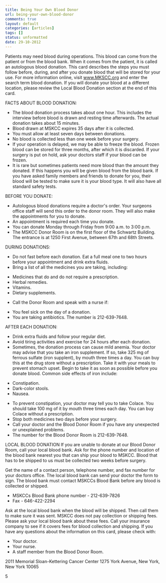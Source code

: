 ```yaml
---
title: Being Your Own Blood Donor 
url: being-your-own-blood-donor
comments: true
layout: default
categories: [articles]
tags: []
status: unformatted 
date: 29-10-2012
---
```

Patients may need blood during operations. This blood can come from the patient or from the blood bank. When it comes from the patient, it is called an autologous blood donation. This card describes the steps you must follow before, during, and after you donate blood that will be stored for your use. For more information online, visit www.MKSCC.org and enter the search term blood donation. If you will donate your blood at a different location, please review the Local Blood Donation section at the end of this card.  

FACTS ABOUT BLOOD DONATION:
* The blood donation process takes about one hour. This includes the interview before blood is drawn and resting time afterwards. The actual donation takes about 15 minutes.
* Blood drawn at MSKCC expires 35 days after it is collected. 
* You must allow at least seven days between donations. 
* No blood is collected less than one week before your surgery.  
* If your operation is delayed, we may be able to freeze the blood. Frozen blood can be stored for three months, after which it is discarded. If your surgery is put on hold, ask your doctors staff if your blood can be frozen.  
* It is rare but sometimes patients need more blood than the amount they donated. If this happens you will be given blood from the blood bank. If you have asked family members and friends to donate for you, their blood will be tested to make sure it is your blood type. It will also have all standard safety tests.  

BEFORE YOU DONATE:
* Autologous blood donations require a doctor's order. Your surgeons office staff will send this order to the donor room. They will also make the appointments for you to donate.
* An appointment is required each time you donate.  
* You can donate Monday through Friday from 9:00 a.m. to 3:00 p.m.  
* The MSKCC Donor Room is on the first floor of the Schwartz Building. The entrance is at 1250 First Avenue, between 67th and 68th Streets.  

DURING DONATIONS: 
* Do not fast before each donation. Eat a full meal one to two hours before your appointment and drink extra fluids.
* Bring a list of all the medicines you are taking, including: 
- Medicines that do and do not require a prescription.
- Herbal remedies.
- Vitamins.
- Dietary supplements. 
* Call the Donor Room and speak with a nurse if:
- You feel sick on the day of a donation.
- You are taking antibiotics. 
The number is 212-639-7648.

AFTER EACH DONATION: 
* Drink extra fluids and follow your regular diet. 
* Avoid tiring activities and exercise for 24 hours after each donation. 
* Sometimes, the donation process can cause mild anemia. Your doctor may advise that you take an iron supplement. If so, take 325 mg of ferrous sulfate (iron supplent), by mouth three times a day. You can buy this at the drug store without a prescription. Take it with your meals to prevent stomach upset. Begin to take it as soon as possible before you donate blood. Common side effects of iron include:
- Constipation. 
- Dark-color stools.
- Nausea. 
* To prevent constipation, your doctor may tell you to take Colace. You should take 100 mg of it by mouth three times each day. You can buy Colace without a prescription. 
* Stop both medicines two days before your surgery.
* Call your doctor and the Blood Donor Room if you have any unexpected or unexplained problems. 
* The number for the Blood Donor Room is 212-639-7648.

LOCAL BLOOD DONATION 
If you are unable to donate at our Blood Donor Room, call your local blood bank. Ask for the phone number and location of the blood bank nearest you that can ship your blood to MSKCC. Blood that has to be shipped to us must be collected two weeks before surgery.  

Get the name of a contact person, telephone number, and fax number for your doctors office. The local blood bank can send your doctor the form to sign. The blood bank must contact MSKCCs Blood Bank before any blood is collected or shipped.  
* MSKCCs Blood Bank phone number - 212-639-7826 
* Fax - 646-422-2294

Ask at the local blood bank when the blood will be shipped. Then call them to make sure it was sent. MSKCC does not pay collection or shipping fees. Please ask your local blood bank about these fees. Call your insurance company to see if it covers fees for blood collection and shipping. If you have any questions about the information on this card, please check with:
* Your doctor. 
* Your nurse. 
* A staff member from the Blood Donor Room.

2011 Memorial Sloan-Kettering Cancer Center
1275 York Avenue, New York, New York 10065




5


